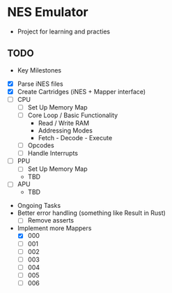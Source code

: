 # NES Emulator
- Project for learning and practies

## TODO
 - Key Milestones
  - [x] Parse iNES files
  - [x] Create Cartridges (iNES + Mapper interface)
  - [ ] CPU
    - [ ] Set Up Memory Map
    - [ ] Core Loop / Basic Functionality
      - Read / Write RAM
      - Addressing Modes
      - Fetch - Decode - Execute
    - [ ] Opcodes
    - [ ] Handle Interrupts
  - [ ] PPU
    - [ ] Set Up Memory Map
    - TBD
  - [ ] APU
    - TBD

 - Ongoing Tasks
  - Better error handling (something like Result in Rust)
    - [ ] Remove asserts
  - Implement more Mappers
    - [x] 000
    - [ ] 001
    - [ ] 002
    - [ ] 003
    - [ ] 004
    - [ ] 005
    - [ ] 006